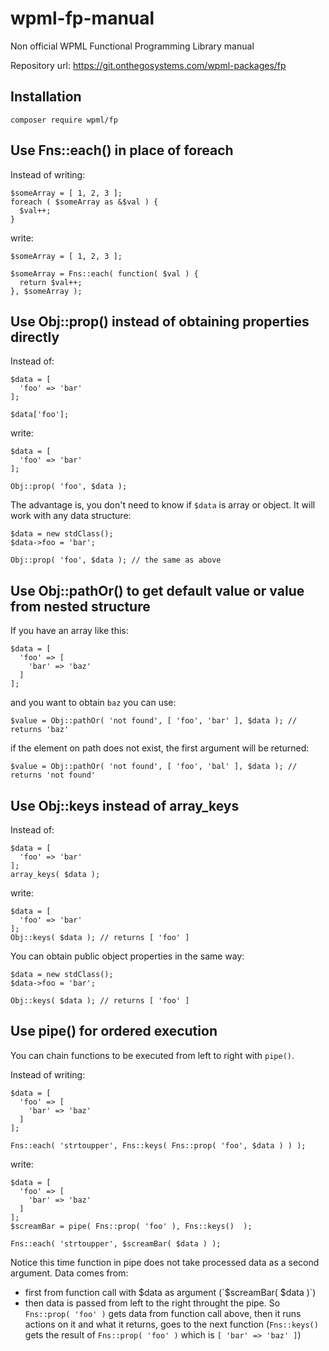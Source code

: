 # wpml-fp-manual

Non official WPML Functional Programming Library manual

Repository url: https://git.onthegosystems.com/wpml-packages/fp

## Installation

`composer require wpml/fp`

## Use Fns::each() in place of foreach

Instead of writing:

```
$someArray = [ 1, 2, 3 ];
foreach ( $someArray as &$val ) {
  $val++;
} 
```

write:

```
$someArray = [ 1, 2, 3 ];

$someArray = Fns::each( function( $val ) {
  return $val++;
}, $someArray );
```

## Use Obj::prop() instead of obtaining properties directly

Instead of:

```
$data = [
  'foo' => 'bar'
];

$data['foo'];
```


write:

```
$data = [
  'foo' => 'bar'
];

Obj::prop( 'foo', $data ); 
```

The advantage is, you don't need to know if `$data` is array or object. It will work with any data structure:

```
$data = new stdClass();
$data->foo = 'bar';

Obj::prop( 'foo', $data ); // the same as above
```

## Use Obj::pathOr() to get default value or value from nested structure

If you have an array like this:
```
$data = [
  'foo' => [
    'bar' => 'baz'
  ]
];
```
and you want to obtain `baz` you can use:
```
$value = Obj::pathOr( 'not found', [ 'foo', 'bar' ], $data ); // returns 'baz'
```
if the element on path does not exist, the first argument will be returned:
```
$value = Obj::pathOr( 'not found', [ 'foo', 'bal' ], $data ); // returns 'not found'
```


## Use Obj::keys instead of array_keys

Instead of:
```
$data = [
  'foo' => 'bar'
];
array_keys( $data );
```
write:
```
$data = [
  'foo' => 'bar'
];
Obj::keys( $data ); // returns [ 'foo' ]
```

You can obtain public object properties in the same way:
```
$data = new stdClass();
$data->foo = 'bar';

Obj::keys( $data ); // returns [ 'foo' ]
```

## Use pipe() for ordered execution

You can chain functions to be executed from left to right with `pipe()`.

Instead of writing:
```
$data = [
  'foo' => [
    'bar' => 'baz'
  ]
];

Fns::each( 'strtoupper', Fns::keys( Fns::prop( 'foo', $data ) ) );
```
write:
```
$data = [
  'foo' => [
    'bar' => 'baz'
  ]
];
$screamBar = pipe( Fns::prop( 'foo' ), Fns::keys()  );

Fns::each( 'strtoupper', $screamBar( $data ) );
```

Notice this time function in pipe does not take processed data as a second argument. Data comes from:
- first from function call with $data as argument (`$screamBar( $data )`)
- then data is passed from left to the right throught the pipe. So `Fns::prop( 'foo' )` gets data from function call above, then it runs actions on it and what it returns, goes to the next function (`Fns::keys()` gets the result of `Fns::prop( 'foo' )` which is `[ 'bar' => 'baz' ]`)
